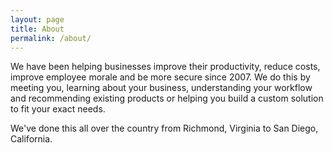 ```yaml
---
layout: page
title: About
permalink: /about/
---
```


We have been helping businesses improve their productivity, reduce costs, improve employee morale and be more secure since 2007.  We do this by meeting you, learning about your business, understanding your workflow and recommending existing products or helping you build a custom solution to fit your exact needs.

We've done this all over the country from Richmond, Virginia to San Diego, California.
